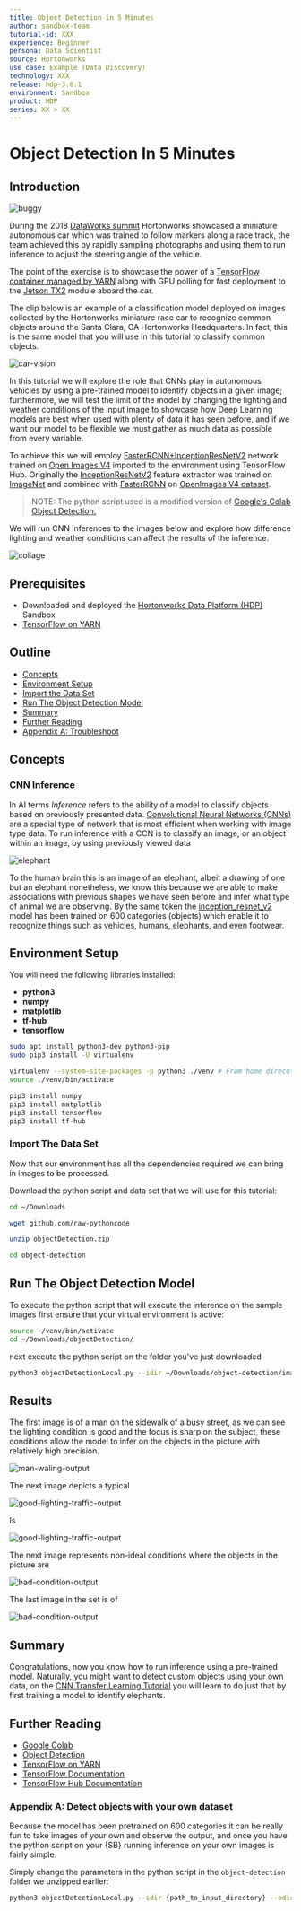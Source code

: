 ```yaml
---
title: Object Detection in 5 Minutes
author: sandbox-team
tutorial-id: XXX
experience: Beginner
persona: Data Scientist
source: Hortonworks
use case: Example (Data Discovery)
technology: XXX
release: hdp-3.0.1
environment: Sandbox
product: HDP
series: XX > XX
---
```


# Object Detection In 5 Minutes

## Introduction

![buggy](assets/buggy.jpg)

During the 2018 [DataWorks summit](https://dataworkssummit.com/) Hortonworks showcased a miniature autonomous car which was trained to follow markers along a race track, the team achieved this by rapidly sampling photographs and using them to run inference to adjust the steering angle of the vehicle.

The point of the exercise is to showcase the power of a [TensorFlow container managed by YARN](https://www.youtube.com/watch?v=naLTAsy0tx8) along with GPU polling for fast deployment to the [Jetson TX2](https://developer.nvidia.com/embedded/buy/jetson-tx2) module aboard the car.

The clip below is an example of a classification model deployed on images collected by the Hortonworks miniature race car to recognize common objects around the Santa Clara, CA Hortonworks Headquarters. In fact, this is the same model that you will use in this tutorial to classify common objects.

![car-vision](assets/car-vision.gif)

In this tutorial we will explore the role that CNNs play in autonomous vehicles by using a pre-trained model to identify objects in a given image; furthermore, we will test the limit of the model by changing the lighting and weather conditions of the input image to showcase how Deep Learning models are best when used with plenty of data it has seen before, and if we want our model to be flexible we must gather as much data as possible from every variable.

To achieve this we will employ [FasterRCNN+InceptionResNetV2](https://tfhub.dev/google/faster_rcnn/openimages_v4/inception_resnet_v2/1) network trained on [Open Images V4](https://storage.googleapis.com/openimages/web/index.html) imported to the environment using TensorFlow Hub. Originally the [InceptionResNetV2](https://www.tensorflow.org/versions/r1.6/api_docs/python/tf/keras/applications/InceptionResNetV2) feature extractor was trained on [ImageNet](http://www.image-net.org/) and combined with [FasterRCNN](https://arxiv.org/abs/1506.01497) on [OpenImages V4 dataset](https://storage.googleapis.com/openimages/web/index.html).

> NOTE: The python script used is a modified version of [Google's Colab Object Detection.](https://colab.research.google.com/github/tensorflow/hub/blob/master/examples/colab/object_detection.ipynb)

We will run CNN inferences to the images below and explore how difference lighting and weather conditions can affect the results of the inference.

![collage](assets/collage.jpg)

## Prerequisites

- Downloaded and deployed the [Hortonworks Data Platform (HDP)](https://hortonworks.com/downloads/#sandbox) Sandbox
- [TensorFlow on YARN](http://example.com/link/to/required/tutorial)

## Outline

- [Concepts](#concepts)
- [Environment Setup](#environment-setup)
- [Import the Data Set](#import-the-data-set)
- [Run The Object Detection Model](#run-the-object-detection-model)
- [Summary](#summary)
- [Further Reading](#further-reading)
- [Appendix A: Troubleshoot](#appendix-a-troubleshoot)

## Concepts

### CNN Inference

In AI terms _Inference_ refers to the ability of a model to classify objects based on previously presented data. [Convolutional Neural Networks (CNNs)](https://en.wikipedia.org/wiki/Convolutional_neural_network) are a special type of network that is most efficient when working with image type data. To run inference with a CCN is to classify an image, or an object within an image, by using previously viewed data

![elephant](assets/elephant.jpg)

To the human brain this is an image of an elephant, albeit a drawing of one but an elephant nonetheless, we know this because we are able to make associations with previous shapes we have seen before and infer what type of animal we are observing. By the same token the [inception_resnet_v2](https://tfhub.dev/google/faster_rcnn/openimages_v4/inception_resnet_v2/1) model has been trained on 600 categories (objects) which enable it to recognize things such as vehicles, humans, elephants, and even footwear.

## Environment Setup

You will need the following libraries installed:

- **python3**
- **numpy**
- **matplotlib**
- **tf-hub**
- **tensorflow**

~~~bash
sudo apt install python3-dev python3-pip
sudo pip3 install -U virtualenv 
~~~

~~~bash
virtualenv --system-site-packages -p python3 ./venv # From home direcotry
source ./venv/bin/activate

pip3 install numpy
pip3 install matplotlib
pip3 install tensorflow
pip3 install tf-hub
~~~

### Import The Data Set

Now that our environment has all the dependencies required we can bring in images to be processed.

Download the python script and data set that we will use for this tutorial:

~~~bash
cd ~/Downloads

wget github.com/raw-pythoncode

unzip objectDetection.zip

cd object-detection
~~~

## Run The Object Detection Model

To execute the python script that will execute the inference on the sample images first ensure that your virtual environment is active:

~~~bash
source ~/venv/bin/activate
cd ~/Downloads/objectDetection/
~~~

next execute the python script on the folder you've just downloaded

~~~bash
python3 objectDetectionLocal.py --idir ~/Downloads/object-detection/images/ --odir ~/Downloads/object-detection/output/ --type jpg
~~~

## Results

The first image is of a man on the sidewalk of a busy street, as we can see the lighting condition is good and the focus is sharp on the subject, these conditions allow the model to infer on the objects in the picture with relatively high precision.

![man-waling-output](assets/man-waling-output.jpg)

The next image depicts a typical 

![good-lighting-traffic-output](assets/good-lighting-traffic-output.jpg)

Is

![good-lighting-traffic-output](assets/good-lighting-traffic2-output.jpg)

The next image represents non-ideal conditions where the objects in the picture are

![bad-condition-output](assets/bad-condition-output.jpg)

The last image in the set is of 

![bad-condition-output](assets/bad-condition2-output.jpg)

## Summary

Congratulations, now you know how to run inference using a pre-trained model. Naturally, you might want to detect custom objects using your own data, on the [CNN Transfer Learning Tutorial](James-tutorial) you will learn to do just that by first training a model to identify elephants.

## Further Reading

- [Google Colab](https://example.com)
- [Object Detection](https://hortonworks.com)
- [TensorFlow on YARN](https://hortonworks.com/blog/distributed-tensorflow-assembly-hadoop-yarn/)
- [TensorFlow Documentation](https://www.tensorflow.org/api_docs/)
- [TensorFlow Hub Documentation](https://www.tensorflow.org/hub/api_docs/python/hub)

### Appendix A: Detect objects with your own dataset

Because the model has been pretrained on 600 categories it can be really fun to take images of your own and observe the output, and once you have the python script on your {SB} running inference on your own images is fairly simple.

Simply change the parameters in the python script in the `object-detection` folder we unzipped earlier:

~~~bash
python3 objectDetectionLocal.py --idir {path_to_input_directory} --odir {path_to_output_directory} --type {image_type (e.g. jpg, png, jpeg)}
~~~